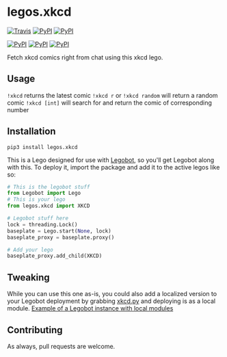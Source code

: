 # legos.xkcd

[![Travis](https://img.shields.io/travis/bbriggs/legos.xkcd.svg)]() [![PyPI](https://img.shields.io/pypi/pyversions/legos.xkcd.svg)]() [![PyPI](https://img.shields.io/pypi/v/legos.xkcd.svg)]()

[![PyPI](https://img.shields.io/pypi/wheel/legos.xkcd.svg)]() [![PyPI](https://img.shields.io/pypi/l/legos.xkcd.svg)]() [![PyPI](https://img.shields.io/pypi/status/legos.xkcd.svg)]()

Fetch xkcd comics right from chat using this xkcd lego.

## Usage

`!xkcd` returns the latest comic
`!xkcd r` or `!xkcd random` will return a random comic
`!xkcd [int]` will search for and return the comic of corresponding number

## Installation

`pip3 install legos.xkcd`

This is a Lego designed for use with [Legobot](https://github.com/bbriggs/Legobot), so you'll get Legobot along with this. To deploy it, import the package and add it to the active legos like so:

```python
# This is the legobot stuff
from Legobot import Lego
# This is your lego
from legos.xkcd import XKCD

# Legobot stuff here
lock = threading.Lock()
baseplate = Lego.start(None, lock)
baseplate_proxy = baseplate.proxy()

# Add your lego
baseplate_proxy.add_child(XKCD)
```

## Tweaking

While you can use this one as-is, you could also add a localized version to your Legobot deployment by grabbing [xkcd.py](legos/xkcd.py) and deploying is as a local module. [Example of a Legobot instance with local modules](https://github.com/voxpupuli/thevoxfox/)

## Contributing

As always, pull requests are welcome.
